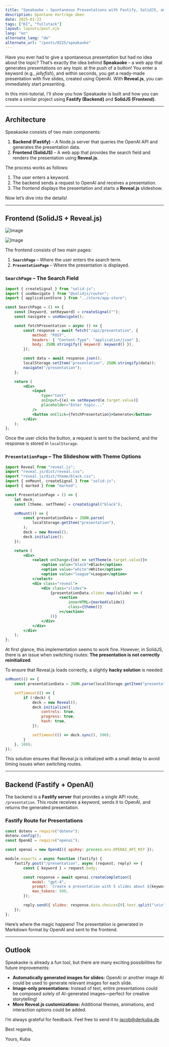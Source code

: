 ```yaml
---
title: "Speakaoke – Spontaneous Presentations with Fastify, SolidJS, and AI"
description: Spontane Vorträge üben
date: 2025-01-22
tags: ["KI", "fullstack"]
layout: layouts/post.njk
lang: "en"
alternate_lang: "de"
alternate_url: "/posts/0225/speakaoke"
---
```


Have you ever had to give a spontaneous presentation but had no idea about the topic? That’s exactly the idea behind **Speakaoke** – a web app that generates presentations on any topic at the push of a button! You enter a keyword (e.g., _jellyfish_), and within seconds, you get a ready-made presentation with five slides, created using OpenAI. With **Reveal.js**, you can immediately start presenting.

In this mini-tutorial, I'll show you how Speakaoke is built and how you can create a similar project using **Fastify (Backend)** and **SolidJS (Frontend)**.

---

## Architecture

Speakaoke consists of two main components:

1. **Backend (Fastify)** – A Node.js server that queries the OpenAI API and generates the presentation data.
2. **Frontend (SolidJS)** – A web app that provides the search field and renders the presentation using **Reveal.js**.

The process works as follows:

1. The user enters a keyword.
2. The backend sends a request to OpenAI and receives a presentation.
3. The frontend displays the presentation and starts a **Reveal.js** slideshow.

Now let’s dive into the details!

---

## Frontend (SolidJS + Reveal.js)

![Image](/img/0225/speakaoke.png "Präsentationsbeispiel")

![Image](/img/0225/kuba-presentation.png "Präsentationsbeispiel")

The frontend consists of two main pages:

1. **`SearchPage`** – Where the user enters the search term.
2. **`PresentationPage`** – Where the presentation is displayed.

### `SearchPage` – The Search Field

```jsx
import { createSignal } from "solid-js";
import { useNavigate } from "@solidjs/router";
import { applicationStore } from "../store/app-store";

const SearchPage = () => {
    const [keyword, setKeyword] = createSignal("");
    const navigate = useNavigate();

    const fetchPresentation = async () => {
        const response = await fetch("/api/presentation", {
            method: "POST",
            headers: { "Content-Type": "application/json" },
            body: JSON.stringify({ keyword: keyword() }),
        });

        const data = await response.json();
        localStorage.setItem("presentation", JSON.stringify(data));
        navigate("/presentation");
    };

    return (
        <div>
            <input
                type="text"
                onInput={(e) => setKeyword(e.target.value)}
                placeholder="Enter topic..."
            />
            <button onClick={fetchPresentation}>Generate</button>
        </div>
    );
};
```

Once the user clicks the button, a request is sent to the backend, and the response is stored in `localStorage`.

### `PresentationPage` – The Slideshow with Theme Options

```jsx
import Reveal from "reveal.js";
import "reveal.js/dist/reveal.css";
import "reveal.js/dist/theme/black.css";
import { onMount, createSignal } from "solid-js";
import { marked } from "marked";

const PresentationPage = () => {
    let deck;
    const [theme, setTheme] = createSignal("black");

    onMount(() => {
        const presentationData = JSON.parse(
            localStorage.getItem("presentation"),
        );
        deck = new Reveal();
        deck.initialize();
    });

    return (
        <div>
            <select onChange={(e) => setTheme(e.target.value)}>
                <option value="black">Black</option>
                <option value="white">White</option>
                <option value="league">League</option>
            </select>
            <div class="reveal">
                <div class="slides">
                    {presentationData.slides.map((slide) => (
                        <section
                            innerHTML={marked(slide)}
                            class={theme()}
                        ></section>
                    ))}
                </div>
            </div>
        </div>
    );
};
```

At first glance, this implementation seems to work fine. However, in SolidJS, there is an issue when switching routes: **The presentation is not correctly reinitialized**.

To ensure that Reveal.js loads correctly, a slightly **hacky solution** is needed:

```jsx
onMount(() => {
    const presentationData = JSON.parse(localStorage.getItem("presentation"));

    setTimeout(() => {
        if (!deck) {
            deck = new Reveal();
            deck.initialize({
                controls: true,
                progress: true,
                hash: true,
            });

            setTimeout(() => deck.sync(), 500);
        }
    }, 100);
});
```

This solution ensures that Reveal.js is initialized with a small delay to avoid timing issues when switching routes.

---

## Backend (Fastify + OpenAI)

The backend is a **Fastify server** that provides a single API route, `/presentation`. This route receives a keyword, sends it to OpenAI, and returns the generated presentation.

### **Fastify Route for Presentations**

```js
const dotenv = require("dotenv");
dotenv.config();
const OpenAI = require("openai");

const openai = new OpenAI({ apiKey: process.env.OPENAI_API_KEY });

module.exports = async function (fastify) {
    fastify.post("/presentation", async (request, reply) => {
        const { keyword } = request.body;

        const response = await openai.createCompletion({
            model: "gpt-4",
            prompt: `Create a presentation with 5 slides about ${keyword}. Each slide should have a Markdown heading and short bullet points.`,
            max_tokens: 500,
        });

        reply.send({ slides: response.data.choices[0].text.split("\n\n") });
    });
};
```

Here’s where the magic happens! The presentation is generated in Markdown format by OpenAI and sent to the frontend.

---

## Outlook

Speakaoke is already a fun tool, but there are many exciting possibilities for future improvements:

-   **Automatically generated images for slides:** OpenAI or another image AI could be used to generate relevant images for each slide.
-   **Image-only presentations:** Instead of text, entire presentations could be composed solely of AI-generated images—perfect for creative storytelling!
-   **More Reveal.js customizations:** Additional themes, animations, and interaction options could be added.

I’m always grateful for feedback.
Feel free to send it to jacob@derkuba.de.

Best regards,

Yours, Kuba
